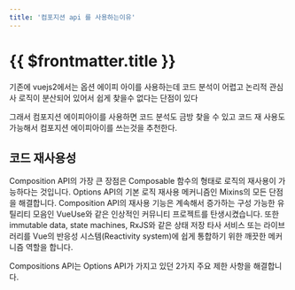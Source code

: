 ```yaml
---
title: '컴포지션 api 를 사용하는이유'
---
```


# {{ $frontmatter.title }}

기존에 vuejs2에서는 옵션 에이피 아이를 사용하는데 코드 분석이 어렵고 논리적 관심사 로직이 분산되어 있어서 쉽게 찾을수 없다는 단점이 있다

그래서 컴포지션 에이피아이를 사용하면 코드 분석도 금방 찾을 수 있고 코드 재 사용도 가능해서 컴포지션 에이피아이를 쓰는것을 추천한다.




## 코드 재사용성 


Composition API의 가장 큰 장점은 Composable 함수의 형태로 로직의 재사용이 가능하다는 것입니다. Options API의 기본 로직 재사용 메커니즘인 Mixins의 모든 단점을 해결합니다. Composition API의 재사용 기능은 계속해서 증가하는 구성 가능한 유틸리티 모음인 VueUse와 같은 인상적인 커뮤니티 프로젝트를 탄생시켰습니다. 또한 immutable data, state machines, RxJS와 같은 상태 저장 타사 서비스 또는 라이브러리를 Vue의 반응성 시스템(Reactivity system)에 쉽게 통합하기 위한 깨끗한 메커니즘 역할을 합니다. 

Compositions API는 Options API가 가지고 있던 2가지 주요 제한 사항을 해결합니다.